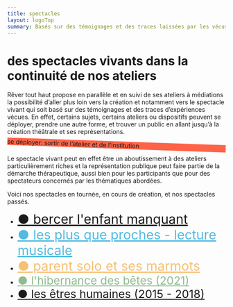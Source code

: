 ```yaml
---
title: spectacles
layout: logoTop
summary: Basés sur des témoignages et des traces laissées par les vécus, nos spectacles sont un prolongement de nos ateliers de création et traitent à leur manière théâtrale et musicale de thématiques contemporaines et de problématiques sociales et intimes.
---
```


<h1>des spectacles vivants dans la continuité de nos ateliers</h1>

<p class="intro-text">Rêver tout haut propose en parallèle et en suivi de ses ateliers à médiations la possibilité d’aller plus loin vers la création et notamment vers le spectacle vivant qui soit basé sur des témoignages et des traces d’expériences vécues. En effet, certains sujets, certains ateliers ou dispositifs peuvent se déployer,  prendre une autre forme, et trouver un public en allant jusqu’à la création théâtrale et ses représentations.
</p>
<p class="shadow" style="transform:rotate(2deg); background-color:tomato">
   se déployer: sortir de l’atelier et de l’institution
</p>
<p class="intro-text">Le spectacle vivant peut en effet être un aboutissement à des ateliers particulièrement riches et la représentation publique peut faire partie de la démarche thérapeutique, aussi bien pour les participants que pour des spectateurs concernés par les thématiques abordées.
</p>
<p class="intro-text">Voici nos spectacles en tournée, en cours de création, et nos spectacles passés.

</p>

<ul class="center-text">
  <li><a href="/bercer-l-enfant-manquant" style="color:color:hsl(171, 93%, 25%); font-size:30px">●&nbsp;bercer l'enfant manquant</a></li>
  <li><a href="lpqp-lecture-musicale" style="color:#51bbe1; font-size:30px">●&nbsp;les plus que proches - lecture musicale</a></li>
  <li><a href="/parent-solo-et-ses-marmots" style="color:#f6c172; font-size:30px">●&nbsp;parent solo et ses marmots</a></li>
  <li><a href="l-hibernance-des-betes" style="font-size:26px; color:hsl(120,25.1%,64.9%)">●&nbsp;l'hibernance des bêtes (2021)</a></li> 
  <li><a href="les-etres-humaines" style="font-size:26px">●&nbsp;les êtres humaines (2015 - 2018)</a></li>
       
</ul>
